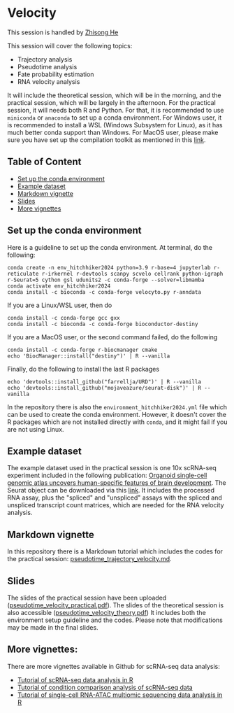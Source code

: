 # Velocity

This session is handled by [Zhisong He](https://zhisonghe.wixsite.com/home/)

This session will cover the following topics:
* Trajectory analysis
* Pseudotime analysis
* Fate probability estimation
* RNA velocity analysis

It will include the theoretical session, which will be in the morning, and the practical session, which will be largely in the afternoon. For the practical session, it will needs both R and Python. For that, it is recommended to use `miniconda` or `anaconda` to set up a conda environment. For Windows user, it is recommended to install a WSL (Windows Subsystem for Linux), as it has much better conda support than Windows. For MacOS user, please make sure you have set up the compilation toolkit as mentioned in this [link](https://mac.r-project.org/tools/).</br>

## Table of Content
* [Set up the conda environment](#set-up-the-conda-environment)
* [Example dataset](#example-dataset)
* [Markdown vignette](#markdown-vignette)
* [Slides](#slides)
* [More vignettes](#more-vignettes)

## Set up the conda environment
Here is a guideline to set up the conda environment. At terminal, do the following:
```
conda create -n env_hitchhiker2024 python=3.9 r-base=4 jupyterlab r-reticulate r-irkernel r-devtools scanpy scvelo cellrank python-igraph r-Seurat=5 cython gsl udunits2 -c conda-forge --solver=libmamba
conda activate env_hitchhiker2024
conda install -c bioconda -c conda-forge velocyto.py r-anndata
```

If you are a Linux/WSL user, then do
```
conda install -c conda-forge gcc gxx
conda install -c bioconda -c conda-forge bioconductor-destiny
```
If you are a MacOS user, or the second command failed, do the following
```
conda install -c conda-forge r-biocmanager cmake
echo 'BiocManager::install("destiny")' | R --vanilla
```

Finally, do the following to install the last R packages
```
echo 'devtools::install_github("farrellja/URD")' | R --vanilla
echo 'devtools::install_github("mojaveazure/seurat-disk")' | R --vanilla
```

In the repository there is also the `environment_hitchhiker2024.yml` file which can be used to create the conda environment. However, it doesn't cover the R packages which are not installed directly with `conda`, and it might fail if you are not using Linux.

## Example dataset
The example dataset used in the practical session is one 10x scRNA-seq experiment included in the following publication: [Organoid single-cell genomic atlas uncovers human-specific features of brain development](https://www.nature.com/articles/s41586-019-1654-9). The Seurat object can be downloaded via this [link](https://polybox.ethz.ch/index.php/s/bjNnfD9I3rwpjIt). It includes the processed RNA assay, plus the "spliced" and "unspliced" assays with the spliced and unspliced transcript count matrices, which are needed for the RNA velocity analysis.

## Markdown vignette
In this repository there is a Markdown tutorial which includes the codes for the practical session: [pseudotime_trajectory_velocity.md](https://github.com/iMM-Workshops/2024_Hitchhiker_Guide_scRNA-seq/blob/main/Day_4_Velocity/pseudotime_trajectory_velocity.md).

## Slides
The slides of the practical session have been uploaded ([pseudotime_velocity_practical.pdf](https://github.com/iMM-Workshops/2024_Hitchhiker_Guide_scRNA-seq/blob/main/Day_4_Velocity/slides/pseudotime_velocity_practical.pdf)). The slides of the theoretical session is also accessible ([pseudotime_velocity_theory.pdf](https://github.com/iMM-Workshops/2024_Hitchhiker_Guide_scRNA-seq/blob/main/Day_4_Velocity/slides/pseudotime_velocity_theory.pdf)) It includes both the environment setup guideline and the codes. Please note that modifications may be made in the final slides.

## More vignettes:
There are more vignettes available in Github for scRNA-seq data analysis:
* [Tutorial of scRNA-seq data analysis in R](https://github.com/quadbio/scRNAseq_analysis_vignette/blob/master/Tutorial.md)
* [Tutorial of condition comparison analysis of scRNA-seq data](https://github.com/quadbio/scRNAseq_comparison_vignette/blob/master/Tutorial.md)
* [Tutorial of single-cell RNA-ATAC multiomic sequencing data analysis in R](https://github.com/quadbio/scMultiome_analysis_vignette/blob/main/Tutorial.md)
